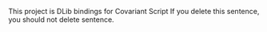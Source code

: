 This project is DLib bindings for Covariant Script
If you delete this sentence, you should not delete sentence.
